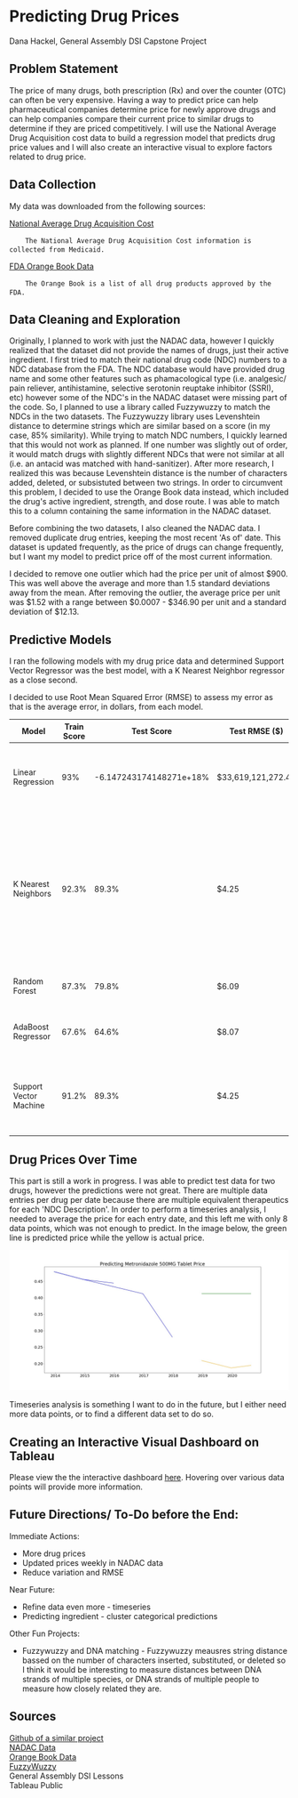 # Predicting Drug Prices
Dana Hackel, General Assembly DSI Capstone Project
## Problem Statement
The price of many drugs, both prescription (Rx) and over the counter (OTC) can often be very expensive.
Having a way to predict price can help pharmaceutical companies determine price for newly approve drugs and can help companies compare their current
price to similar drugs to determine if they are priced competitively. I will use the National Average Drug Acquisition cost data to build a regression model
that predicts drug price values and I will also create an interactive visual to explore factors related to drug price.

## Data Collection
My data was downloaded from the following sources:

[National Average Drug Acquisition Cost](https://healthdata.gov/dataset/nadac-national-average-drug-acquisition-cost)

        The National Average Drug Acquisition Cost information is collected from Medicaid.
[FDA Orange Book Data](https://www.fda.gov/drugs/drug-approvals-and-databases/orange-book-data-files)

        The Orange Book is a list of all drug products approved by the FDA.

## Data Cleaning and Exploration
Originally, I planned to work with just the NADAC data, however I quickly realized that the dataset did not provide the names of drugs, just their active ingredient.
I first tried to match their national drug code (NDC) numbers to a NDC database from the FDA. The NDC database would have provided
drug name and some other features such as phamacological type (i.e. analgesic/ pain reliever, antihistamine, selective serotonin reuptake inhibitor (SSRI), etc) however
some of the NDC's in the NADAC dataset were missing part of the code. So, I planned to use a library called Fuzzywuzzy to match the NDCs in the two datasets.
The Fuzzywuzzy library uses Levenshtein distance to determine strings which are similar based on a score (in my case, 85% similarity). While trying to match NDC numbers, I quickly learned that
this would not work as planned. If one number was slightly out of order, it would match drugs with slightly different NDCs that were not similar at all (i.e. an antacid was matched
with hand-sanitizer). After more research, I realized this was because Levenshtein distance is the number of characters added, deleted, or subsistuted between two strings. In order to circumvent this problem, I decided to use the Orange Book data instead, which included the drug's active ingredient, strength, and dose route. I was able to
match this to a column containing the same information in the NADAC dataset.

Before combining the two datasets, I also cleaned the NADAC data. I removed duplicate drug entries, keeping the most recent 'As of' date. This dataset is updated frequently, as the price of drugs
can change frequently, but I want my model to predict price off of the most current information.

I decided to remove one outlier which had the price per unit of almost $900. This was well above the average and more than 1.5 standard deviations away from the mean. After removing the outlier, the average price per unit was $1.52 with a range between $0.0007 - $346.90 per unit and a standard deviation of $12.13.

## Predictive Models
I ran the following models with my drug price data and determined Support Vector Regressor was the best model, with a K Nearest Neighbor regressor as a close second.

I decided to use Root Mean Squared Error (RMSE) to assess my error as that is the average error, in dollars, from each model.

| Model | Train Score | Test Score | Test RMSE ($) | Comments |
|-------|-------------|------------|---------------|----------|
|Linear Regression| 93%| -6.147243174148271e+18% | $33,619,121,272.40 | This had an embarrassingly high variance and error (probably way too many features)|
|K Nearest Neighbors| 92.3% | 89.3% | $4.25 | This had a much better R2 score and much less variance. The model is still, on average $4.25 off on price prediction, which is still relatively high since the average acquisition cost is $1.52|
|Random Forest| 87.3% |79.8% | $6.09 | Slightly lower R2, and slightly higher variance/ error.  |
|AdaBoost Regressor| 67.6% | 64.6% | $8.07 | This was not better than KNN or SVR so I will not gridsearch |
|Support Vector Machine| 91.2% | 89.3% | $4.25 | This was slightly better than KNN because the variation between train and test was slightly less. |

## Drug Prices Over Time

This part is still a work in progress. I was able to predict test data for two drugs, however the predictions were not great. There are multiple data entries per drug per date because there are
multiple equivalent therapeutics for each 'NDC Description'. In order to perform a timeseries analysis, I needed to average the price for each entry date, and this left me with only 8 data points, which was not enough to predict. In the image below, the green line is predicted price while the yellow is actual price.

![Timeseries Prediction Attempt](./images/predicting_price.jpg)


Timeseries analysis is something I want to do in the future, but I either need more data points, or to find a different data set to do so.

## Creating an Interactive Visual Dashboard on Tableau

Please view the the interactive dashboard [here](https://public.tableau.com/profile/dana.hackel#!/vizhome/DrugPriceDashboardwithNADACData/DrugPriceDashboardwithNADACData?publish=yes). Hovering over various data points will provide more information.

## Future Directions/ To-Do before the End:
Immediate Actions:
<ul>
<li>More drug prices
<li>Updated prices weekly in NADAC data
<li>Reduce variation and RMSE
</ul>
Near Future:
<ul>
<li>Refine data even more - timeseries
<li>Predicting ingredient - cluster categorical predictions
</ul>
Other Fun Projects:
<ul>
<li>Fuzzywuzzy and DNA matching - Fuzzywuzzy meausres string distance bassed on the number of characters inserted, substituted, or deleted so I think it would be interesting to measure
distances between DNA strands of multiple species, or DNA strands of multiple people to measure how closely related they are.
</ul>


## Sources
 [Github of a similar project](https://github.com/alofgran/Drug-Price-Prediction)  
[NADAC Data](https://data.medicaid.gov/Drug-Pricing-and-Payment/NADAC-National-Average-Drug-Acquisition-Cost-/a4y5-998d)  
[Orange Book Data](https://www.fda.gov/drugs/drug-approvals-and-databases/orange-book-data-files)  
[FuzzyWuzzy](https://github.com/seatgeek/fuzzywuzzy)   
General Assembly DSI Lessons  
Tableau Public
